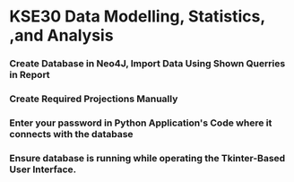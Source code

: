 # KSE30 Data Modelling, Statistics, ,and Analysis

### Create Database in Neo4J, Import Data Using Shown Querries in Report
### Create Required Projections Manually
### Enter your password in Python Application's Code where it connects with the database
### Ensure database is running while operating the Tkinter-Based User Interface.
